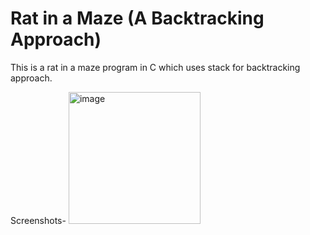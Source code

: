 # Rat in a Maze (A Backtracking Approach)

This is a rat in a maze program in C which uses stack for backtracking approach. 

Screenshots-
<img width="211" alt="image" src="https://github.com/Samuela31/Rat-in-a-Maze-A-Backtracking-Approach-/assets/94887862/e2a2af9a-f876-40b5-a7ce-96d2854bc014">


